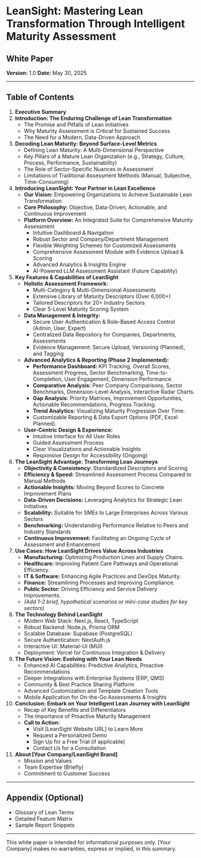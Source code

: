 # LeanSight: Mastering Lean Transformation Through Intelligent Maturity Assessment

## White Paper

**Version:** 1.0
**Date:** May 30, 2025

--- 

## Table of Contents

1.  **Executive Summary**
2.  **Introduction: The Enduring Challenge of Lean Transformation**
    *   The Promise and Pitfalls of Lean Initiatives
    *   Why Maturity Assessment is Critical for Sustained Success
    *   The Need for a Modern, Data-Driven Approach
3.  **Decoding Lean Maturity: Beyond Surface-Level Metrics**
    *   Defining Lean Maturity: A Multi-Dimensional Perspective
    *   Key Pillars of a Mature Lean Organization (e.g., Strategy, Culture, Process, Performance, Sustainability)
    *   The Role of Sector-Specific Nuances in Assessment
    *   Limitations of Traditional Assessment Methods (Manual, Subjective, Time-Consuming)
4.  **Introducing LeanSight: Your Partner in Lean Excellence**
    *   **Our Vision:** Empowering Organizations to Achieve Sustainable Lean Transformation
    *   **Core Philosophy:** Objective, Data-Driven, Actionable, and Continuous Improvement
    *   **Platform Overview:** An Integrated Suite for Comprehensive Maturity Assessment
        *   Intuitive Dashboard & Navigation
        *   Robust Sector and Company/Department Management
        *   Flexible Weighting Schemes for Customized Assessments
        *   Comprehensive Assessment Module with Evidence Upload & Scoring
        *   Advanced Analytics & Insights Engine
        *   AI-Powered LLM Assessment Assistant (Future Capability)
5.  **Key Features & Capabilities of LeanSight**
    *   **Holistic Assessment Framework:**
        *   Multi-Category & Multi-Dimensional Assessments
        *   Extensive Library of Maturity Descriptors (Over 6,000+)
        *   Tailored Descriptors for 20+ Industry Sectors
        *   Clear 5-Level Maturity Scoring System
    *   **Data Management & Integrity:**
        *   Secure User Authentication & Role-Based Access Control (Admin, User, Expert)
        *   Centralized Data Repository for Companies, Departments, Assessments
        *   Evidence Management: Secure Upload, Versioning (Planned), and Tagging
    *   **Advanced Analytics & Reporting (Phase 2 Implemented):**
        *   **Performance Dashboard:** KPI Tracking, Overall Scores, Assessment Progress, Sector Benchmarking, Time-to-Completion, User Engagement, Dimension Performance.
        *   **Comparative Analysis:** Peer Company Comparisons, Sector Benchmarks, Dimension-Level Analysis, Interactive Radar Charts.
        *   **Gap Analysis:** Priority Matrices, Improvement Opportunities, Actionable Recommendations, Progress Tracking.
        *   **Trend Analytics:** Visualizing Maturity Progression Over Time.
        *   Customizable Reporting & Data Export Options (PDF, Excel Planned).
    *   **User-Centric Design & Experience:**
        *   Intuitive Interface for All User Roles
        *   Guided Assessment Process
        *   Clear Visualizations and Actionable Insights
        *   Responsive Design for Accessibility (Ongoing)
6.  **The LeanSight Advantage: Transforming Lean Journeys**
    *   **Objectivity & Consistency:** Standardized Descriptors and Scoring
    *   **Efficiency & Speed:** Streamlined Assessment Process Compared to Manual Methods
    *   **Actionable Insights:** Moving Beyond Scores to Concrete Improvement Plans
    *   **Data-Driven Decisions:** Leveraging Analytics for Strategic Lean Initiatives
    *   **Scalability:** Suitable for SMEs to Large Enterprises Across Various Sectors
    *   **Benchmarking:** Understanding Performance Relative to Peers and Industry Standards
    *   **Continuous Improvement:** Facilitating an Ongoing Cycle of Assessment and Enhancement
7.  **Use Cases: How LeanSight Drives Value Across Industries**
    *   **Manufacturing:** Optimizing Production Lines and Supply Chains.
    *   **Healthcare:** Improving Patient Care Pathways and Operational Efficiency.
    *   **IT & Software:** Enhancing Agile Practices and DevOps Maturity.
    *   **Finance:** Streamlining Processes and Improving Compliance.
    *   **Public Sector:** Driving Efficiency and Service Delivery Improvements.
    *   *(Add 1-2 brief, hypothetical scenarios or mini-case studies for key sectors)*
8.  **The Technology Behind LeanSight**
    *   Modern Web Stack: Next.js, React, TypeScript
    *   Robust Backend: Node.js, Prisma ORM
    *   Scalable Database: Supabase (PostgreSQL)
    *   Secure Authentication: NextAuth.js
    *   Interactive UI: Material-UI (MUI)
    *   Deployment: Vercel for Continuous Integration & Delivery
9.  **The Future Vision: Evolving with Your Lean Needs**
    *   Enhanced AI Capabilities: Predictive Analytics, Proactive Recommendations
    *   Deeper Integrations with Enterprise Systems (ERP, QMS)
    *   Community & Best Practice Sharing Platform
    *   Advanced Customization and Template Creation Tools
    *   Mobile Application for On-the-Go Assessments & Insights
10. **Conclusion: Embark on Your Intelligent Lean Journey with LeanSight**
    *   Recap of Key Benefits and Differentiators
    *   The Importance of Proactive Maturity Management
    *   **Call to Action:**
        *   Visit [LeanSight Website URL] to Learn More
        *   Request a Personalized Demo
        *   Sign Up for a Free Trial (if applicable)
        *   Contact Us for a Consultation
11. **About [Your Company/LeanSight Brand]**
    *   Mission and Values
    *   Team Expertise (Briefly)
    *   Commitment to Customer Success

--- 

## Appendix (Optional)

*   Glossary of Lean Terms
*   Detailed Feature Matrix
*   Sample Report Snippets

--- 

This white paper is intended for informational purposes only. [Your Company] makes no warranties, express or implied, in this summary. 